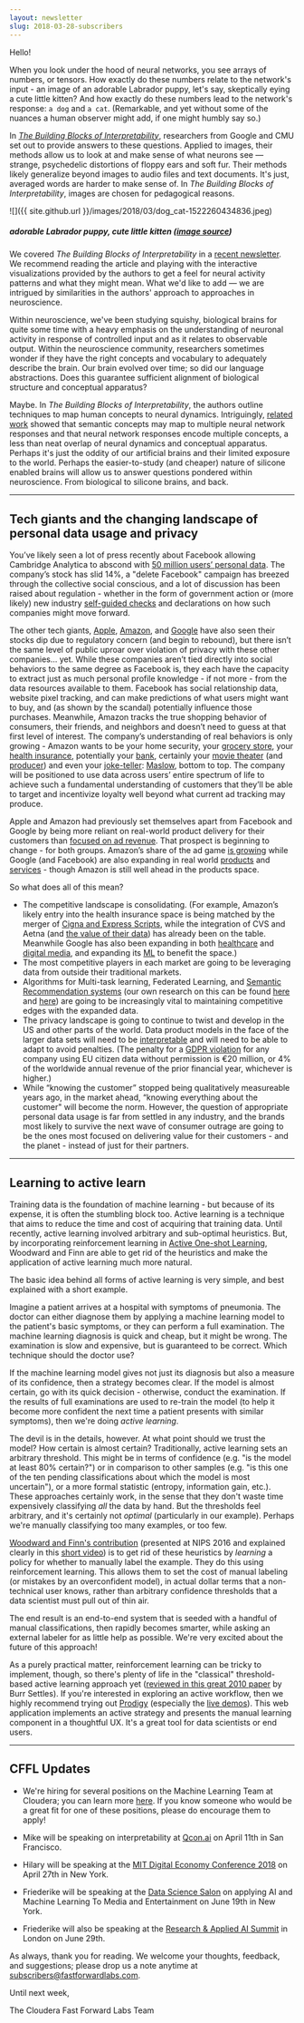 ```yaml
---
layout: newsletter
slug: 2018-03-28-subscribers
---
```


Hello!

When you look under the hood of neural networks, you see arrays of numbers, or tensors. How exactly do these numbers relate to the network's input - an image of an adorable Labrador puppy, let's say, skeptically eying a cute little kitten? And how exactly do these numbers lead to the network's response: `a dog` and `a cat`. (Remarkable, and yet without some of the nuances a human observer might add, if one might humbly say so.) 

In [*The Building Blocks of Interpretability*](https://distill.pub/2018/building-blocks/), researchers from Google and CMU set out to provide answers to these questions. Applied to images, their methods allow us to look at and make sense of what neurons see — strange, psychedelic distortions of floppy ears and soft fur. Their methods likely generalize beyond images to audio files and text documents. It's just, averaged words are harder to make sense of. In *The Building Blocks of Interpretability*, images are chosen for pedagogical reasons.

![]({{ site.github.url }}/images/2018/03/dog_cat-1522260434836.jpeg)
##### adorable Labrador puppy, cute little kitten ([image source](https://distill.pub/2018/building-blocks/))

We covered *The Building Blocks of Interpretability* in a [recent newsletter](http://blog.fastforwardlabs.com/newsletters/2018-03-14-client.html). We recommend reading the article and playing with the interactive visualizations provided by the authors to get a feel for neural activity patterns and what they might mean. What we'd like to add — we are intrigued by similarities in the authors' approach to approaches in neuroscience. 

Within neuroscience, we've been studying squishy, biological brains for quite some time with a heavy emphasis on the understanding of neuronal activity in response of controlled input and as it relates to observable output. Within the neuroscience community, researchers sometimes wonder if they have the right concepts and vocabulary to adequately describe the brain. Our brain evolved over time; so did our language abstractions. Does this guarantee sufficient alignment of biological structure and conceptual apparatus?

Maybe. In *The Building Blocks of Interpretability*, the authors outline techniques to map human concepts to neural dynamics. Intriguingly, [related work](https://arxiv.org/pdf/1801.03454.pdf) showed that semantic concepts may map to multiple neural network responses and that neural network responses encode multiple concepts, a less than neat overlap of neural dynamics and conceptual apparatus. Perhaps it's just the oddity of our artificial brains and their limited exposure to the world. Perhaps the easier-to-study (and cheaper) nature of silicone enabled brains will allow us to answer questions pondered within neuroscience. From biological to silicone brains, and back.

---

## Tech giants and the changing landscape of personal data usage and privacy

You’ve likely seen a lot of press recently about Facebook allowing Cambridge Analytica to abscond with [50 million users’ personal data](https://www.wired.com/story/wired-facebook-cambridge-analytica-coverage/). The company’s stock has slid 14%, a "delete Facebook" campaign has breezed through the collective social conscious, and a lot of discussion has been raised about regulation - whether in the form of government action or (more likely) new industry [self-guided checks](https://digiday.com/media/googles-gdpr-consent-plan-template-tech-giants/) and declarations on how such companies might move forward. 

The other tech giants, [Apple](https://www.google.com/search?q=apple+stock&ie=utf-8&oe=utf-8&client=firefox-b-1-ab), [Amazon](https://www.google.com/search?client=firefox-b-1-ab&ei=nMa5WofLKtLSjwONzpSACQ&q=amazon+stock&oq=amazon+stock&gs_l=psy-ab.3..0i131i67k1j0i131k1j0l3j0i131k1j0l2.63226.63992.0.64972.5.5.0.0.0.0.154.452.0j3.3.0....0...1..64.psy-ab..2.3.452...0i7i30k1.0.GXs3ItXK50c), and [Google](https://www.google.com/search?client=firefox-b-1-ab&ei=3sa5WrC5OpmWjQP37ImwCw&q=google+stock&oq=google+stock&gs_l=psy-ab.3..0i131i67k1j0i131k1l2j0l2j0i67k1j0l2.65304.65970.0.66292.6.6.0.0.0.0.186.496.0j3.3.0....0...1.1.64.psy-ab..3.3.496...0i7i30k1.0.dESRK_waf1Y) have also seen their stocks dip due to regulatory concern (and begin to rebound), but there isn’t the same level of public uproar over violation of privacy with these other companies... yet. While these companies aren’t tied directly into social behaviors to the same degree as Facebook is, they each have the capacity to extract just as much personal profile knowledge - if not more - from the data resources available to them. Facebook has social relationship data, website pixel tracking, and can make predictions of what users might want to buy, and (as shown by the scandal) potentially influence those purchases. Meanwhile, Amazon tracks the true shopping behavior of consumers, their friends, and neighbors and doesn’t need to guess at that first level of interest. The company’s understanding of real behaviors is only growing - Amazon wants to be your home security, your [grocery store](https://www.amazon.com/b?ie=UTF8&node=17235386011), your [health insurance](https://www.cnbc.com/2018/01/30/amazon-berkshire-hathaway-and-jpmorgan-chase-to-partner-on-us-employee-health-care.html), potentially your [bank](http://money.cnn.com/2018/03/05/investing/amazon-jpmorgan-chase-banks-checking-accounts/index.html), certainly your [movie theater](https://www.amazon.com/Movies/b?ie=UTF8&node=2858905011) (and [producer](https://studios.amazon.com/)) and even your [joke-teller](http://www.businessinsider.com/eleven-jokes-that-show-off-amazon-alexas-sense-of-humor-2017-10): [Maslow](https://www.simplypsychology.org/maslow.html), bottom to top. The company will be positioned to use data across users’ entire spectrum of life to achieve such a fundamental understanding of customers that they’ll be able to target and incentivize loyalty well beyond what current ad tracking may produce. 

Apple and Amazon had previously set themselves apart from Facebook and Google by being more reliant on real-world product delivery for their customers than [focused on ad revenue](http://www.wired.co.uk/article/big-four-data-facebook-google-apple-amazon-privacy). That prospect is beginning to change - for both groups. Amazon’s share of the ad game [is growing](https://mindstreammedia.com/tldr-roundup-facebook-data-controversy-googles-e-commerce-move-amazons-rising-value/) while Google (and Facebook) are also expanding in real world [products](https://www.reuters.com/article/us-google-retail-exclusive/exclusive-where-can-i-buy-google-makes-push-to-turn-product-searches-into-cash-idUSKBN1GV0B0) and [services](https://techcrunch.com/2017/09/28/facebook-partners-with-ziprecruiter-and-more-aggregators-as-it-ramps-up-in-jobs/) - though Amazon is still well ahead in the products space. 

So what does all of this mean? 
* The competitive landscape is consolidating. (For example, Amazon’s likely entry into the health insurance space is being matched by the merger of [Cigna and Express Scripts](https://www.cnbc.com/2018/03/08/amazon-entry-into-health-care-narrows-with-cigna-express-scripts-deal.html), while the integration of CVS and Aetna (and [the value of their data](https://www.washingtonpost.com/news/wonk/wp/2018/03/26/cvs-aetna-wants-be-in-your-neighborhood-because-zip-codes-powerfully-shape-peoples-health/?utm_term=.b1f3e2751a32)) has already been on the table. Meanwhile Google has also been expanding in both [healthcare](https://www.healthcaredive.com/news/alphabets-verily-seeks-collaboration-with-health-insurers/518046/) and [digital media](http://adage.com/article/digital/google-sweeten-publisher-deals-tech-woos-media/312824/), and expanding its [ML](https://cloud.google.com/solutions/media-entertainment/) to benefit the space.)
* The most competitive players in each market are going to be leveraging data from outside their traditional markets. 
* Algorithms for Multi-task learning, Federated Learning, and [Semantic Recommendation systems](https://arxiv.org/pdf/1709.09973.pdf) (our own research on this can be found [here](http://blog.fastforwardlabs.com/2018/01/22/exploring-recommendation-systems.html) and [here](https://www.fastforwardlabs.com/research/FF07)) are going to be increasingly vital to maintaining competitive edges with the expanded data. 
* The privacy landscape is going to continue to twist and develop in the US and other parts of the world. Data product models in the face of the larger data sets will need to be [interpretable](http://blog.fastforwardlabs.com/2017/09/11/interpretability-webinar.html) and will need to be able to adapt to avoid penalties. (The penalty for a [GDPR violation](https://www.gdpreu.org/compliance/fines-and-penalties/) for any company using EU citizen data without permission is €20 million, or 4% of the worldwide annual revenue of the prior financial year, whichever is higher.)
* While “knowing the customer” stopped being qualitatively measureable years ago, in the market ahead, “knowing everything about the customer" will become the norm. However, the question of appropriate personal data usage is far from settled in any industry, and the brands most likely to survive the next wave of consumer outrage are going to be the ones most focused on delivering value for their customers - and the planet - instead of just for their partners. 

---

## Learning to active learn

Training data is the foundation of machine learning - but because of its
expense, it is often the stumbling block too. Active learning is a technique
that aims to reduce the time and cost of acquiring that training data. Until
recently, active learning involved arbitrary and sub-optimal heuristics. But,
by incorporating reinforcement learning in [Active One-shot
Learning](https://arxiv.org/abs/1702.06559), Woodward and Finn are able to get
rid of the heuristics and make the application of active learning much more
natural.

The basic idea behind all forms of active learning is very simple, and best
explained with a short example.

Imagine a patient arrives at a hospital with symptoms of pneumonia. The doctor
can either diagnose them by applying a machine learning model to the patient's
basic symptoms, or they can perform a full examination. The machine learning
diagnosis is quick and cheap, but it might be wrong. The examination is slow
and expensive, but is guaranteed to be correct. Which technique should the
doctor use?

If the machine learning model gives not just its diagnosis but also a measure
of its confidence, then a strategy becomes clear. If the model is almost
certain, go with its quick decision - otherwise, conduct the examination. If
the results of full examinations are used to re-train the model (to help it
become more confident the next time a patient presents with similar symptoms), then
we're doing _active learning_.

The devil is in the details, however. At what point should we trust the model?
How certain is almost certain? Traditionally, active learning sets an arbitrary
threshold. This might be in terms of confidence (e.g. "is the model at least
80% certain?") or in comparison to other samples (e.g. "is this one of the ten
pending classifications about which the model is most uncertain"), or a more
formal statistic (entropy, information gain, etc.). These approaches certainly
work, in the sense that they don't waste time expensively classifying _all_ the
data by hand. But the thresholds feel arbitrary, and it's certainly not
_optimal_ (particularly in our example). Perhaps we're manually classifying too many examples, or too few.

[Woodward and Finn's contribution](https://arxiv.org/abs/1702.06559) (presented
at NIPS 2016 and explained clearly in this [short
video](https://www.youtube.com/watch?v=CzQSQ_0Z-QU)) is to get rid of these
heuristics by _learning_ a policy for whether to manually label the example.
They do this using reinforcement learning. This allows them to set the cost of
manual labeling (or mistakes by an overconfident model), in actual dollar terms
that a non-technical user knows, rather than arbitrary confidence thresholds
that a data scientist must pull out of thin air.

The end result is an end-to-end system that is seeded with a handful of manual
classifications, then rapidly becomes smarter, while asking an external labeler
for as little help as possible. We're very excited about the future of this
approach!

As a purely practical matter, reinforcement learning can be tricky to implement,
though, so there's plenty of life in the "classical" threshold-based active
learning approach yet ([reviewed in this great 2010
paper](http://burrsettles.com/pub/settles.activelearning.pdf) by Burr Settles).
If you're interested in exploring an active workflow, then we highly recommend
trying out [Prodigy](https://prodi.gy/) (especially the [live
demos](https://prodi.gy/demo?view_id=objectdet)). This web application
implements an active strategy and presents the manual learning component in a
thoughtful UX. It's a great tool for data scientists or end users.

---

## CFFL Updates

* We're hiring for several positions on the Machine Learning Team at Cloudera; you can learn more [here](http://blog.fastforwardlabs.com/2018/03/21/join-the-machine-learning-team-at-cloudera.html).  If you know someone who would be a great fit for one of these positions, please do encourage them to apply!

* Mike will be speaking on interpretability at [Qcon.ai](https://qcon.ai/) on April 11th in San Francisco.

* Hilary will be speaking at the [MIT Digital Economy Conference 2018](http://mitsloan.mit.edu/alumni/events/2018-new-york-ide-conference/) on April 27th in New York.

* Friederike will be speaking at the [Data Science Salon](https://www.eventbrite.com/e/data-science-salon-nyc-tickets-40072527007) on applying AI and Machine Learning To Media and Entertainment on June 19th in New York.

* Friederike will also be speaking at the [Research & Applied AI Summit](https://raais.co/) in London on June 29th.

As always, thank you for reading. We welcome your thoughts, feedback, and suggestions; please drop us a note anytime at subscribers@fastforwardlabs.com.

Until next week,

The Cloudera Fast Forward Labs Team
